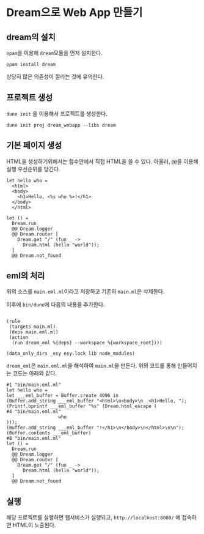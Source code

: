 # Dream으로 Web App 만들기

## dream의 설치

`opam`을 이용해 `dream`모듈을 먼저 설치한다.

```
opam install dream
```

상당히 많은 의존성이 깔리는 것에 유의한다.

## 프로젝트 생성

`dune init` 을 이용해서 프로젝트를 생성한다.

```
dune init proj dream_webapp --libs dream
```

## 기본 페이지 생성

HTML을 생성하기위해서는 함수안에서 직접 HTML을 쓸 수 있다.
아울러, `@@`을 이용해 실행 우선순위를 당긴다.


```
let hello who =
  <html>
  <body>
    <h1>Hello, <%s who %>!</h1>
  </body>
  </html>

let () =
  Dream.run
  @@ Dream.logger
  @@ Dream.router [
    Dream.get "/" (fun _ ->
      Dream.html (hello "world"));
  ]
  @@ Dream.not_found
```


## eml의 처리

위의 소스를 `main.eml.ml`이라고 저장하고 기존의 `main.ml`은 삭제한다.

이후에 `bin/dune`에 다음의 내용을 추가한다.

```

(rule
 (targets main.ml)
 (deps main.eml.ml)
 (action
  (run dream_eml %{deps} --workspace %{workspace_root})))

(data_only_dirs _esy esy.lock lib node_modules)
```

`dream_eml`은 `main.eml.ml`을 해석하여 `main.ml`을 만든다. 위의 코드를 통해 만들어지는 코드는 아래와 같다.

```
#1 "bin/main.eml.ml"
let hello who =
let ___eml_buffer = Buffer.create 4096 in
(Buffer.add_string ___eml_buffer "<html>\n<body>\n  <h1>Hello, ");
(Printf.bprintf ___eml_buffer "%s" (Dream.html_escape (
#4 "bin/main.eml.ml"
                   who 
)));
(Buffer.add_string ___eml_buffer "!</h1>\n</body>\n</html>\n\n");
(Buffer.contents ___eml_buffer)
#8 "bin/main.eml.ml"
let () =
  Dream.run
  @@ Dream.logger
  @@ Dream.router [
    Dream.get "/" (fun _ ->
      Dream.html (hello "world"));
  ]
  @@ Dream.not_found

```

## 실행

해당 프로젝트를 실행하면 웹서비스가 실행되고, `http://localhost:8080/` 에 접속하면 HTML이 노출된다.
